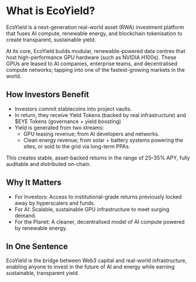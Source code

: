 # What is EcoYield?

EcoYield is a next-generation real-world asset (RWA) investment platform that fuses AI compute, renewable energy, and blockchain tokenisation to create transparent, sustainable yield.

At its core, EcoYield builds modular, renewable-powered data centres that host high-performance GPU hardware (such as NVIDIA H100s). These GPUs are leased to AI companies, enterprise teams, and decentralised compute networks; tapping into one of the fastest-growing markets in the world.

## How Investors Benefit

* Investors commit stablecoins into project vaults.
* In return, they receive Yield Tokens (backed by real infrastructure) and $EYE Tokens (governance + yield boosting)
* Yield is generated from two streams:
  * GPU leasing revenue; from AI developers and networks.
  * Clean energy revenue; from solar + battery systems powering the sites, or sold to the grid via long-term PPAs.

This creates stable, asset-backed returns in the range of 25–35% APY, fully auditable and distributed on-chain.

## Why It Matters

* For Investors: Access to institutional-grade returns previously locked away by hyperscalers and funds.
* For AI: Scalable, sustainable GPU infrastructure to meet surging demand.
* For the Planet: A cleaner, decentralised model of AI compute powered by renewable energy.

## In One Sentence

EcoYield is the bridge between Web3 capital and real-world infrastructure, enabling anyone to invest in the future of AI and energy while earning sustainable, transparent yield.
